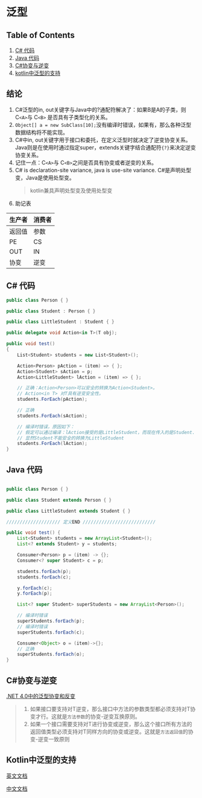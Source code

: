 # 泛型

## Table of Contents

1. [C# 代码](#c-代码)
2. [Java 代码](#java-代码)
3. [C#协变与逆变](#c协变与逆变)
4. [kotlin中泛型的支持](#kotlin中泛型的支持)

## 结论

1. C#泛型的in, out关键字与Java中的?通配符解决了：如果B是A的子类，则C`<A>`与 C`<B>` 是否具有子类型化的关系。
2. `Object[] a = new SubClass[10];`没有编译时错误，如果有，那么各种泛型数据结构将不能实现。
3. C#中in, out关键字用于接口和委托，在定义泛型时就决定了逆变协变关系。Java则是在使用时通过指定super，extends关键字结合通配符`{?}`来决定逆变协变关系。
4. 记住一点：C`<A>`与 C`<B>`之间是否具有协变或者逆变的关系。
5. C# is declaration-site variance, java is use-site variance. C#是声明处型变，Java是使用处型变。
    > kotlin兼具声明处型变及使用处型变
6. 助记表

| 生产者 | 消费者 |
|-----|-----|
| 返回值 | 参数  |
| PE  | CS  |
| OUT | IN  |
| 协变  | 逆变  |

## C# 代码

``` C#
public class Person { }

public class Student : Person { }

public class LittleStudent : Student { }

public delegate void Action<in T>(T obj);

public void test()
{
    List<Student> students = new List<Student>();

    Action<Person> pAction = (item) => { };
    Action<Student> sAction = p;
    Action<LittleStudent> lAction = (item) => { };

    // 正确：Action<Person>可以安全的转换为Action<Student>。
    // Action<in T> 对T具有逆变安全性。
    students.ForEach(pAction);

    // 正确
    students.ForEach(sAction);

    // 编译时错误，原因如下：
    // 假定可以通过编译：lAction接受的是LittleStudent，而现在传入的是Student.
    // 显然Student不能安全的转换为LittleStudent
    students.ForEach(lAction);
}

```

## Java 代码

``` java

public class Person { }

public class Student extends Person { }

public class LittleStudent extends Student { }

//////////////////// 定义END ///////////////////////////

public void test() {
    List<Student> students = new ArrayList<Student>();
    List<? extends Student> y = students;

    Consumer<Person> p = (item) -> {};
    Consumer<? super Student> c = p;

    students.forEach(p);
    students.forEach(c);

    y.forEach(c);
    y.forEach(p);

    List<? super Student> superStudents = new ArrayList<Person>();

    // 编译时错误
    superStudents.forEach(p);
    // 编译时错误
    superStudents.forEach(c);

    Consumer<Object> o = (item)->{};
    // 正确
    superStudents.forEach(o);
}

```

## C#协变与逆变

[.NET 4.0中的泛型协变和反变](https://www.cnblogs.com/Ninputer/archive/2008/11/22/generic_covariant.html)

> 1. 如果接口要支持对T逆变，那么接口中方法的参数类型都必须支持对T协变才行。这就是`方法参数`的协变-逆变互换原则。
> 2. 如果一个接口需要支持对T进行协变或逆变，那么这个接口所有方法的返回值类型必须支持对T同样方向的协变或逆变。这就是`方法返回值`的协变-逆变一致原则

## Kotlin中泛型的支持

[英文文档](http://kotlinlang.org/docs/reference/generics.html)

[中文文档](https://www.kotlincn.net/docs/reference/generics.html)